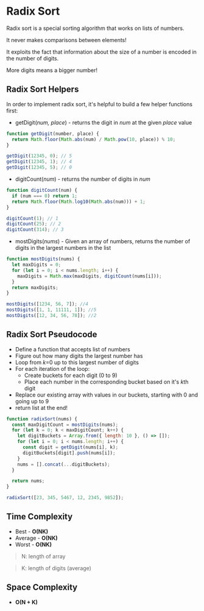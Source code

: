 # Radix Sort

Radix sort is a special sorting algorithm that works on lists of numbers.

It never makes comparisons between elements!

It exploits the fact that information about the size of a number is encoded in the number of digits.

More digits means a bigger number!

## Radix Sort Helpers

In order to implement radix sort, it's helpful to build a few helper functions first:

- getDigit(_num, place_) - returns the digit in _num_ at the given _place_ value

```javascript
function getDigit(number, place) {
  return Math.floor(Math.abs(num) / Math.pow(10, place)) % 10;
}

getDigit(12345, 0); // 5
getDigit(12345, 1); // 4
getDigit(12345, 5); // 0
```

- digitCount(_num_) - returns the number of digits in _num_

```javascript
function digitCount(num) {
  if (num === 0) return 1;
  return Math.floor(Math.log10(Math.abs(num))) + 1;
}

digitCount(1); // 1
digitCount(25); // 2
digitCount(314); // 3
```

- mostDigits(_nums_) - Given an array of numbers, returns the number of digits in the largest numbers in the list

```javascript
function mostDigits(nums) {
  let maxDigits = 0;
  for (let i = 0; i < nums.length; i++) {
    maxDigits = Math.max(maxDigits, digitCount(nums[i]));
  }
  return maxDigits;
}

mostDigits([1234, 56, 7]); //4
mostDigits([1, 1, 11111, 1]); //5
mostDigits([12, 34, 56, 78]); //2
```

## Radix Sort Pseudocode

- Define a function that accepts list of numbers
- Figure out how many digits the largest number has
- Loop from _k_=0 up to this largest number of digits
- For each iteration of the loop:
  - Create buckets for each digit (0 to 9)
  - Place each number in the corresponding bucket based on it's *k*th digit
- Replace our existing array with values in our buckets, starting with 0 and going up to 9
- return list at the end!

```javascript
function radixSort(nums) {
  const maxDigitCount = mostDigits(nums);
  for (let k = 0; k < maxDigitCount; k++) {
    let digitBuckets = Array.from({ length: 10 }, () => []);
    for (let i = 0; i < nums.length; i++) {
      const digit = getDigit(nums[i], k);
      digitBuckets[digit].push(nums[i]);
    }
    nums = [].concat(...digitBuckets);
  }

  return nums;
}

radixSort([23, 345, 5467, 12, 2345, 9852]);
```

## Time Complexity

- Best - **O(NK)**
- Average - **O(NK)**
- Worst - **O(NK)**

> N: length of array

> K: length of digits (average)

## Space Complexity

- **O(N + K)**
